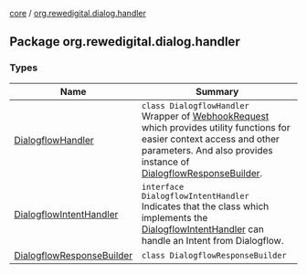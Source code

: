 [core](../index.md) / [org.rewedigital.dialog.handler](./index.md)

## Package org.rewedigital.dialog.handler

### Types

| Name | Summary |
|---|---|
| [DialogflowHandler](-dialogflow-handler/index.md) | `class DialogflowHandler`<br>Wrapper of [WebhookRequest](../org.rewedigital.dialog.model.dialogflow/-webhook-request/index.md) which provides utility functions  for easier context access and other parameters. And also provides instance of [DialogflowResponseBuilder](-dialogflow-response-builder/index.md). |
| [DialogflowIntentHandler](-dialogflow-intent-handler/index.md) | `interface DialogflowIntentHandler`<br>Indicates that the class which implements the [DialogflowIntentHandler](-dialogflow-intent-handler/index.md) can handle an Intent from Dialogflow. |
| [DialogflowResponseBuilder](-dialogflow-response-builder/index.md) | `class DialogflowResponseBuilder` |
